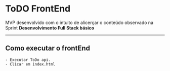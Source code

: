 # ToDO FrontEnd

MVP desenvolvido com o intuito de alicerçar o conteúdo observado na Sprint **Desenvolvimento Full Stack básico**

---
## Como executar o frontEnd
```
- Executar ToDo api.
- Clicar em index.html
```
